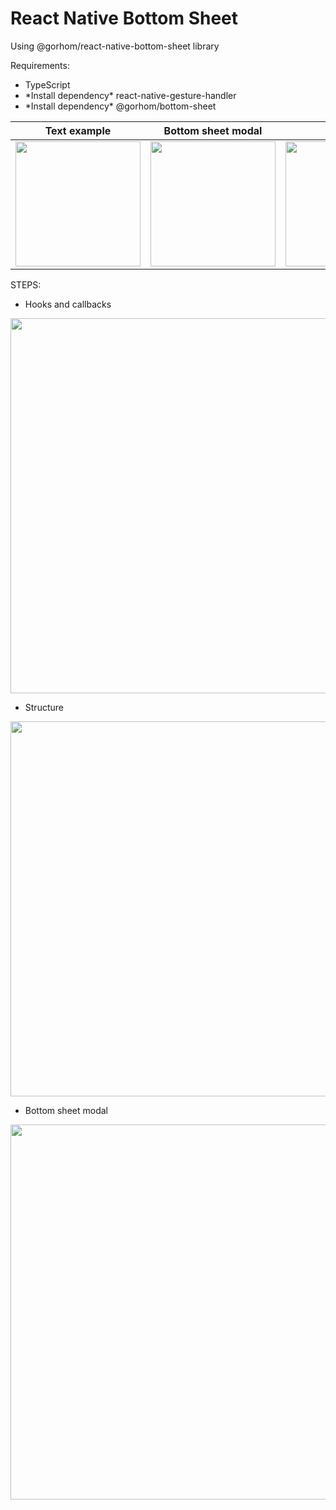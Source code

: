 # React Native Bottom Sheet

Using @gorhom/react-native-bottom-sheet library

Requirements:
<ul>
  <li>TypeScript</li>
  <li>*Install dependency* react-native-gesture-handler</li>
  <li>*Install dependency* @gorhom/bottom-sheet</li>
</ul>

|     Text example     |    Bottom sheet modal  |        Demo              |
|:--------------------:|:----------------------:|:------------------------:|
|<img src="https://github-images-jusav.s3.eu-central-1.amazonaws.com/bottomsheetmodal.jpg" width="200" />| <img src="https://github-images-jusav.s3.eu-central-1.amazonaws.com/bottomsheetmodal2.jpg" width="200"/>|<img src="https://github-images-jusav.s3.eu-central-1.amazonaws.com/bottomsheetmodal3.gif" width="200"/>|

STEPS:

- Hooks and callbacks
<img src="https://github-images-jusav.s3.eu-central-1.amazonaws.com/bottomsheetmodal6.jpg.png" width="600" />

- Structure
<img src="https://github-images-jusav.s3.eu-central-1.amazonaws.com/bottomsheetmodal4.jpg.png" width="600" />

- Bottom sheet modal
<img src="https://github-images-jusav.s3.eu-central-1.amazonaws.com/bottomsheetmodal5.jpg.png" width="600" />
